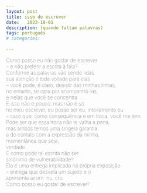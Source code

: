 ```yaml
---
layout: post
title: isso de escrever
date:   2023-10-01
description: (quando faltam palavras)
tags: português
# categories: 

---
```


<span style="font-size:14px;font-weight:lighter">
Como posso eu não gostar de escrever 
<br>– e não preferir a escrita à fala? 
<br>Conforme as palavras vão sendo lidas, 
<br>sua atenção é toda voltada para elas 
<br>– você pode, é claro, desistir das minhas linhas, 
<br>no entanto, se opta por acompanhá-las, 
<br>é nelas que você se concentra. 
<br>E isso não é pouco, mas não é só: 
<br>no meu escrever, eu posso ser eu, inteiramente eu
<br>– caso que, como consequência e em troca, você me tem. 
<br>Pode ser que essa troca não te valha a pena,
<br>mas ambos temos uma singela garantia: 
<br>a do contato com a expressão da minha,
<br>momentânea que seja, 
<br>verdade. 
<br>E como pode tal escrita não ser...
<br>sinônimo de vulnerabilidade? 
<br>Ela é uma entrega implicada na própria exposição
<br>– entrega que desvela um sujeito e o
<br>apresenta assim: nu, cru. 
<br>Como posso eu gostar de escrever? 
</span>

<!-- whole 
hole
whole-->